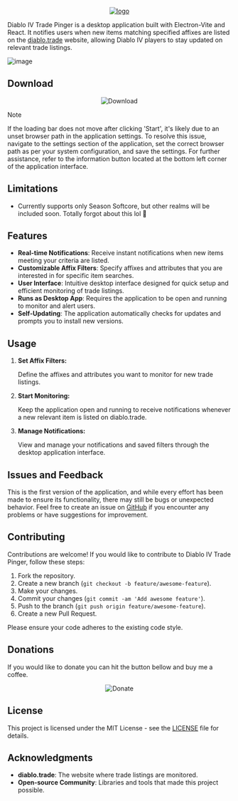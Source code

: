 
<p align="center">
  <a href="https://github.com/manistra/diablo-trade-pinger">
    <img src="https://github.com/manistra/diablo-trade-pinger/assets/24444790/5d62b7fa-0359-4c89-a470-857f96144326" alt="logo">
  </a>
</p>

Diablo IV Trade Pinger is a desktop application built with Electron-Vite and React. It notifies users when new items matching specified affixes are listed on the [diablo.trade](https://diablo.trade) website, allowing Diablo IV players to stay updated on relevant trade listings.


![image](https://github.com/manistra/diablo-trade-pinger/assets/24444790/6c16727f-f360-4aa2-a224-da8d6e41fb89)


## Download
<p align="center">
  <a href="https://github.com/manistra/diablo-trade-pinger/releases/download/v1.2.2/Diablo.Trade.Pinger-1.2.2.Setup.exe" style="text-decoration: none;">
    <img src="https://github.com/manistra/diablo-trade-pinger/assets/24444790/3f2c1919-be0f-4cd0-9af7-419de422323f" alt="Download">
  </a>
</p>

> [!NOTE]
> If the loading bar does not move after clicking 'Start', it's likely due to an unset browser path in the application settings. To resolve this issue, navigate to the settings section of the application, set the correct browser path as per your system configuration, and save the settings. For further assistance, refer to the information button located at the bottom left corner of the application interface.


## Limitations
- Currently supports only Season Softcore, but other realms will be included soon. Totally forgot about this lol 🤣

## Features

- **Real-time Notifications**: Receive instant notifications when new items meeting your criteria are listed.
- **Customizable Affix Filters**: Specify affixes and attributes that you are interested in for specific item searches.
- **User Interface**: Intuitive desktop interface designed for quick setup and efficient monitoring of trade listings.
- **Runs as Desktop App**: Requires the application to be open and running to monitor and alert users.
- **Self-Updating**: The application automatically checks for updates and prompts you to install new versions.


## Usage

1. **Set Affix Filters:**

   Define the affixes and attributes you want to monitor for new trade listings.

2. **Start Monitoring:**

   Keep the application open and running to receive notifications whenever a new relevant item is listed on diablo.trade.

3. **Manage Notifications:**

   View and manage your notifications and saved filters through the desktop application interface.

## Issues and Feedback

This is the first version of the application, and while every effort has been made to ensure its functionality, there may still be bugs or unexpected behavior. Feel free to create an issue on [GitHub](https://github.com/manistra/diablo-trade-pinger/issues) if you encounter any problems or have suggestions for improvement.


## Contributing

Contributions are welcome! If you would like to contribute to Diablo IV Trade Pinger, follow these steps:

1. Fork the repository.
2. Create a new branch (`git checkout -b feature/awesome-feature`).
3. Make your changes.
4. Commit your changes (`git commit -am 'Add awesome feature'`).
5. Push to the branch (`git push origin feature/awesome-feature`).
6. Create a new Pull Request.

Please ensure your code adheres to the existing code style.

## Donations
If you would like to donate you can hit the button bellow and buy me a coffee. 
<p align="center">
  <a href="https://www.buymeacoffee.com/manistra" style="text-decoration: none;">
    <img src="https://github.com/manistra/diablo-trade-pinger/assets/24444790/b0babd99-c1ca-49cd-b53f-e0199393d343" alt="Donate">
  </a>
</p>





## License

This project is licensed under the MIT License - see the [LICENSE](LICENSE) file for details.

## Acknowledgments

- **diablo.trade**: The website where trade listings are monitored.
- **Open-source Community**: Libraries and tools that made this project possible.
